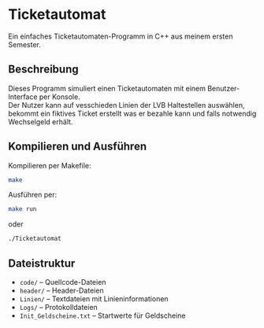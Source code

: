 # Ticketautomat

Ein einfaches Ticketautomaten-Programm in C++ aus meinem ersten Semester.

## Beschreibung

Dieses Programm simuliert einen Ticketautomaten mit einem Benutzer-Interface per Konsole.  
Der Nutzer kann auf vesschieden Linien der LVB Haltestellen auswählen, bekommt ein fiktives Ticket erstellt was er bezahle kann und falls notwendig Wechselgeld erhält.  

## Kompilieren und Ausführen

Kompilieren per Makefile: 
```zsh
make
```
Ausführen per: 
```zsh
make run 
```
oder 
```zsh
./Ticketautomat
```
## Dateistruktur

- `code/` – Quellcode-Dateien  
- `header/` – Header-Dateien  
- `Linien/` – Textdateien mit Linieninformationen  
- `Logs/` – Protokolldateien  
- `Init_Geldscheine.txt` – Startwerte für Geldscheine
